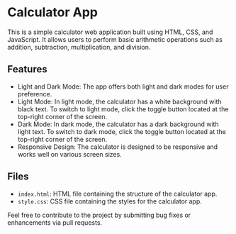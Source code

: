 # Calculator App

This is a simple calculator web application built using HTML, CSS, and JavaScript. It allows users to perform basic arithmetic operations such as addition, subtraction, multiplication, and division.

## Features

- Light and Dark Mode: The app offers both light and dark modes for user preference.
- Light Mode: In light mode, the calculator has a white background with black text. To switch to light mode, click the toggle button located at the top-right corner of the screen.
- Dark Mode: In dark mode, the calculator has a dark background with light text. To switch to dark mode, click the toggle button located at the top-right corner of the screen.
- Responsive Design: The calculator is designed to be responsive and works well on various screen sizes.


## Files

- `index.html`: HTML file containing the structure of the calculator app.
- `style.css`: CSS file containing the styles for the calculator app.

Feel free to contribute to the project by submitting bug fixes or enhancements via pull requests.
